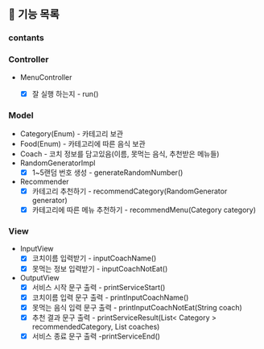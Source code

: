 ## 🚀 기능 목록

### contants

### Controller

- MenuController
    - [x] 잘 실행 하는지 - run()


### Model
- Category(Enum) - 카테고리 보관
- Food(Enum) - 카테고리에 따른 음식 보관
- Coach - 코치 정보를 담고있음(이름, 못먹는 음식, 추천받은 메뉴들)
- RandomGeneratorImpl
    - [x] 1~5랜덤 번호 생성 - generateRandomNumber()
- Recommender
    - [x] 카테고리 추천하기 - recommendCategory(RandomGenerator generator)
    - [x] 카테고리에 따른 메뉴 추천하기 - recommendMenu(Category category)

### View
- InputView
    - [x] 코치이름 입력받기 - inputCoachName()
    - [x] 못먹는 정보 입력받기 - inputCoachNotEat()

- OutputView
    - [x] 서비스 시작 문구 출력 - printServiceStart()
    - [x] 코치이름 입력 문구 출력 - printInputCoachName()
    - [x] 못먹는 음식 입력 문구 출력 - printInputCoachNotEat(String coach)
    - [x] 추천 결과 문구 출력 - printServiceResult(List< Category > recommendedCategory, List<Coach> coaches)
    - [x] 서비스 종료 문구 출력 -printServiceEnd()
